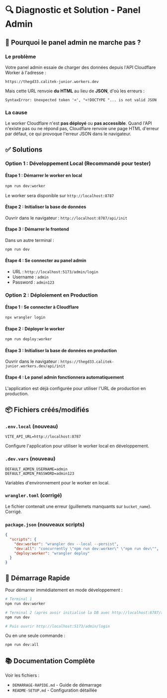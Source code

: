 # 🔍 Diagnostic et Solution - Panel Admin

## 🐛 Pourquoi le panel admin ne marche pas ?

### Le problème
Votre panel admin essaie de charger des données depuis l'API Cloudflare Worker à l'adresse :
```
https://thegd33.calitek-junior.workers.dev
```

Mais cette URL renvoie **du HTML** au lieu de **JSON**, d'où les erreurs :
```
SyntaxError: Unexpected token '<', "<!DOCTYPE "... is not valid JSON
```

### La cause
Le worker Cloudflare n'est **pas déployé** ou **pas accessible**. Quand l'API n'existe pas ou ne répond pas, Cloudflare renvoie une page HTML d'erreur par défaut, ce qui provoque l'erreur JSON dans le navigateur.

## ✅ Solutions

### Option 1 : Développement Local (Recommandé pour tester)

#### Étape 1 : Démarrer le worker en local
```bash
npm run dev:worker
```
Le worker sera disponible sur `http://localhost:8787`

#### Étape 2 : Initialiser la base de données
Ouvrir dans le navigateur : `http://localhost:8787/api/init`

#### Étape 3 : Démarrer le frontend
Dans un autre terminal :
```bash
npm run dev
```

#### Étape 4 : Se connecter au panel admin
- URL : `http://localhost:5173/admin/login`
- Username : `admin`
- Password : `admin123`

### Option 2 : Déploiement en Production

#### Étape 1 : Se connecter à Cloudflare
```bash
npx wrangler login
```

#### Étape 2 : Déployer le worker
```bash
npm run deploy:worker
```

#### Étape 3 : Initialiser la base de données en production
Ouvrir dans le navigateur : `https://thegd33.calitek-junior.workers.dev/api/init`

#### Étape 4 : Le panel admin fonctionnera automatiquement
L'application est déjà configurée pour utiliser l'URL de production en production.

## 📦 Fichiers créés/modifiés

### `.env.local` (nouveau)
```env
VITE_API_URL=http://localhost:8787
```
Configure l'application pour utiliser le worker local en développement.

### `.dev.vars` (nouveau)
```env
DEFAULT_ADMIN_USERNAME=admin
DEFAULT_ADMIN_PASSWORD=admin123
```
Variables d'environnement pour le worker en local.

### `wrangler.toml` (corrigé)
Le fichier contenait une erreur (guillemets manquants sur `bucket_name`). Corrigé.

### `package.json` (nouveaux scripts)
```json
{
  "scripts": {
    "dev:worker": "wrangler dev --local --persist",
    "dev:all": "concurrently \"npm run dev:worker\" \"npm run dev\"",
    "deploy:worker": "wrangler deploy"
  }
}
```

## 🎯 Démarrage Rapide

Pour démarrer immédiatement en mode développement :

```bash
# Terminal 1
npm run dev:worker

# Terminal 2 (après avoir initialisé la DB avec http://localhost:8787/api/init)
npm run dev

# Puis ouvrir http://localhost:5173/admin/login
```

Ou en une seule commande :
```bash
npm run dev:all
```

## 📚 Documentation Complète

Voir les fichiers :
- `DEMARRAGE-RAPIDE.md` - Guide de démarrage
- `README-SETUP.md` - Configuration détaillée
